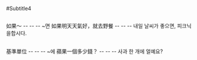 #Subtitle4

##

如果～ -- -- -- ~면
如果明天天氣好，就去野餐 -- -- -- 내일 날씨가 좋으면, 피크닉을합시다.

##

基準單位 -- -- -- ~에
蘋果一個多少錢？ -- -- -- 사과 한 개에 얼예요?
